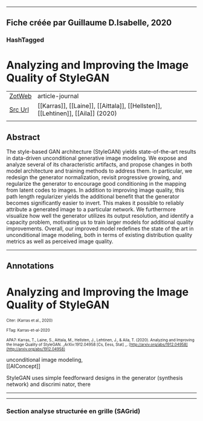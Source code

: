 
----
Fiche créée par Guillaume D.Isabelle, 2020 
---- 

### HashTagged 





# Analyzing and Improving the Image Quality of StyleGAN



|       |       |       |
|  ---  |  ---  |  ---  |
|   [ZotWeb](http://zotero.org/users/180474/items/RBNCUJ2H)    | article-journal      |       |
|   [Src Url](http://arxiv.org/abs/1912.04958)    |  [[Karras]], [[Laine]], [[Aittala]], [[Hellsten]], [[Lehtinen]], [[Aila]] (2020)     |       |
|       |       |       |


## Abstract

The style-based GAN architecture (StyleGAN) yields state-of-the-art results in data-driven unconditional generative image modeling. We expose and analyze several of its characteristic artifacts, and propose changes in both model architecture and training methods to address them. In particular, we redesign the generator normalization, revisit progressive growing, and regularize the generator to encourage good conditioning in the mapping from latent codes to images. In addition to improving image quality, this path length regularizer yields the additional benefit that the generator becomes significantly easier to invert. This makes it possible to reliably attribute a generated image to a particular network. We furthermore visualize how well the generator utilizes its output resolution, and identify a capacity problem, motivating us to train larger models for additional quality improvements. Overall, our improved model redefines the state of the art in unconditional image modeling, both in terms of existing distribution quality metrics as well as perceived image quality.

----

## Annotations

Analyzing and Improving the Image Quality of StyleGAN
=====================================================



<font size=-3>Citer: (Karras et al., 2020)

FTag: Karras-et-al-2020

APA7: Karras, T., Laine, S., Aittala, M., Hellsten, J., Lehtinen, J., & Aila, T. (2020). Analyzing and Improving the Image Quality of StyleGAN. _ArXiv:1912.04958 [Cs, Eess, Stat] _. [http://arxiv.org/abs/1912.04958](http://arxiv.org/abs/1912.04958)</font>



unconditional image modeling,  
[[AIConcept]] 





StyleGAN uses simple feedforward designs in the generator (synthesis network) and discrimi nator, there






----

----



### Section analyse structurée en grille (SAGrid)


